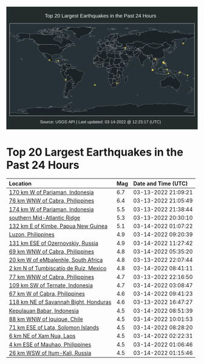 ![Map](./map.png)

# Top 20 Largest Earthquakes in the Past 24 Hours

| Location | Mag | Date and Time (UTC) |
|:---|:---|:---|
| [170 km W of Pariaman, Indonesia](https://earthquake.usgs.gov/earthquakes/eventpage/us6000h48e) | 6.7 | 03-13-2022 21:09:21 |
| [76 km WNW of Cabra, Philippines](https://earthquake.usgs.gov/earthquakes/eventpage/us6000h48d) | 6.4 | 03-13-2022 21:05:49 |
| [174 km W of Pariaman, Indonesia](https://earthquake.usgs.gov/earthquakes/eventpage/us6000h49u) | 5.5 | 03-13-2022 21:38:44 |
| [southern Mid-Atlantic Ridge](https://earthquake.usgs.gov/earthquakes/eventpage/us6000h489) | 5.3 | 03-13-2022 20:30:10 |
| [132 km E of Kimbe, Papua New Guinea](https://earthquake.usgs.gov/earthquakes/eventpage/us6000h4c0) | 5.1 | 03-14-2022 01:07:22 |
| [Luzon, Philippines](https://earthquake.usgs.gov/earthquakes/eventpage/us6000h4e2) | 4.9 | 03-14-2022 09:20:39 |
| [131 km ESE of Ozernovskiy, Russia](https://earthquake.usgs.gov/earthquakes/eventpage/us6000h4er) | 4.9 | 03-14-2022 11:27:42 |
| [69 km WNW of Cabra, Philippines](https://earthquake.usgs.gov/earthquakes/eventpage/us6000h4cz) | 4.8 | 03-14-2022 05:35:20 |
| [20 km W of eMbalenhle, South Africa](https://earthquake.usgs.gov/earthquakes/eventpage/us6000h4ar) | 4.8 | 03-13-2022 22:07:44 |
| [2 km N of Tumbiscatío de Ruiz, Mexico](https://earthquake.usgs.gov/earthquakes/eventpage/us6000h4dk) | 4.8 | 03-14-2022 08:41:11 |
| [77 km WNW of Cabra, Philippines](https://earthquake.usgs.gov/earthquakes/eventpage/us6000h4b9) | 4.7 | 03-13-2022 22:16:50 |
| [109 km SW of Ternate, Indonesia](https://earthquake.usgs.gov/earthquakes/eventpage/us6000h4cc) | 4.7 | 03-14-2022 03:08:47 |
| [67 km W of Cabra, Philippines](https://earthquake.usgs.gov/earthquakes/eventpage/us6000h4ea) | 4.6 | 03-14-2022 09:41:23 |
| [118 km NE of Savannah Bight, Honduras](https://earthquake.usgs.gov/earthquakes/eventpage/us6000h472) | 4.6 | 03-13-2022 16:47:27 |
| [Kepulauan Babar, Indonesia](https://earthquake.usgs.gov/earthquakes/eventpage/us6000h4dt) | 4.5 | 03-14-2022 08:51:39 |
| [88 km WNW of Iquique, Chile](https://earthquake.usgs.gov/earthquakes/eventpage/us6000h4e8) | 4.5 | 03-14-2022 10:01:53 |
| [71 km ESE of Lata, Solomon Islands](https://earthquake.usgs.gov/earthquakes/eventpage/us6000h4dh) | 4.5 | 03-14-2022 08:28:20 |
| [6 km NE of Xam Nua, Laos](https://earthquake.usgs.gov/earthquakes/eventpage/us6000h4c9) | 4.5 | 03-14-2022 02:22:31 |
| [4 km ESE of Mauhao, Philippines](https://earthquake.usgs.gov/earthquakes/eventpage/us6000h4by) | 4.5 | 03-14-2022 01:06:46 |
| [26 km WSW of Itum-Kali, Russia](https://earthquake.usgs.gov/earthquakes/eventpage/us6000h4c4) | 4.5 | 03-14-2022 01:15:46 |
